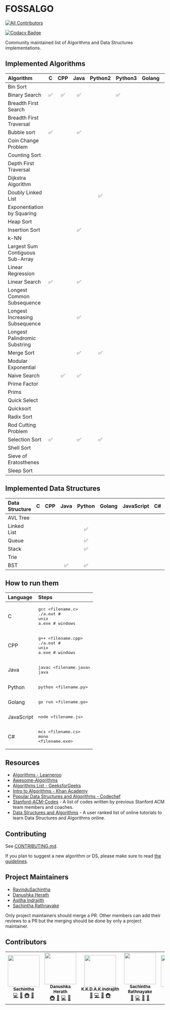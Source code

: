 # FOSSALGO
<!-- ALL-CONTRIBUTORS-BADGE:START - Do not remove or modify this section -->
[![All Contributors](https://img.shields.io/badge/all_contributors-5-orange.svg?style=flat-square)](#contributors-)
<!-- ALL-CONTRIBUTORS-BADGE:END -->

[![Codacy Badge](https://api.codacy.com/project/badge/Grade/da769e49c17d4ef0807ab18b3cfd026c)](https://app.codacy.com/gh/FOSS-UCSC/FOSSALGO?utm_source=github.com&utm_medium=referral&utm_content=FOSS-UCSC/FOSSALGO&utm_campaign=Badge_Grade)

Community maintained list of Algorithms and Data Structures implementations.

## Implemented Algorithms

| Algorithm                        | C                  | CPP                | Java               | Python2            | Python3            | Golang | JavaScript | C#    | TypeScript |
| :---                             | :---:              | :---:              | :---:              | :---:              | :---               | :---:  | :---:      | :---: | :---:      |
| Bin Sort                         |                    |                    |                    |                    |                    |        |            |       |            |
| Binary Search                    | :white_check_mark: | :white_check_mark: | :white_check_mark: |                    | :white_check_mark: |        |            |       |            |
| Breadth First Search             |                    |                    |                    |                    |                    |        |            |       |            |
| Breadth First Traversal          |                    |                    |                    |                    |                    |        |            |       |            |
| Bubble sort                      | :white_check_mark: |                    | :white_check_mark: |                    |                    |        |            |       |            |
| Coin Change Problem              |                    |                    |                    |                    |                    |        |            |       |            |
| Counting Sort                    |                    |                    |                    |                    |                    |        |            |       |            |
| Depth First Traversal            |                    |                    |                    |                    |                    |        |            |       |            |
| Dijkstra Algorithm               |                    |                    |                    |                    |                    |        |            |       |            |
| Doubly Linked List               |                    |                    |                    | :white_check_mark: |                    |        |            |       |            |
| Exponentiation by Squaring       |                    |                    |                    |                    |                    |        |            |       |            |
| Heap Sort                        |                    |                    |                    |                    |                    |        |            |       |            |
| Insertion Sort                   |                    |                    | :white_check_mark: |                    |                    |        |            |       |            |
| k-NN                             |                    |                    |                    |                    |                    |        |            |       |            |
| Largest Sum Contiguous Sub-Array |                    |                    |                    |                    |                    |        |            |       |            |
| Linear Regression                |                    |                    |                    |                    |                    |        |            |       |            |
| Linear Search                    | :white_check_mark: |                    | :white_check_mark: |                    |                    |        |            |       |            |
| Longest Common Subsequence       |                    |                    |                    |                    |                    |        |            |       |            |
| Longest Increasing Subsequence   |                    |                    | :white_check_mark: |                    |                    |        |            |       |            |
| Longest Palindromic Substring    |                    |                    |                    |                    |                    |        |            |       |            |
| Merge Sort                       |                    |                    | :white_check_mark: | :white_check_mark: |                    |        |            |       |            |
| Modular Exponential              |                    |                    |                    |                    |                    |        |            |       |            |
| Naive Search                     |                    | :white_check_mark: | :white_check_mark: |                    |                    |        |            |       |            |
| Prime Factor                     |                    |                    |                    |                    |                    |        |            |       |            |
| Prims                            |                    |                    |                    |                    |                    |        |            |       |            |
| Quick Select                     |                    |                    |                    |                    |                    |        |            |       |            |
| Quicksort                        |                    |                    |                    |                    |                    |        |            |       |            |
| Radix Sort                       |                    |                    |                    |                    |                    |        |            |       |            |
| Rod Cutting Problem              |                    |                    |                    |                    |                    |        |            |       |            |
| Selection Sort                   | :white_check_mark: |                    | :white_check_mark: | :white_check_mark: |                    |        |            |       |            |
| Shell Sort                       |                    |                    |                    |                    |                    |        |            |       |            |
| Sieve of Eratosthenes            |                    |                    |                    |                    |                    |        |            |       |            |
| Sleep Sort                       |                    |                    |                    |                    |                    |        |            |       |            |

## Implemented Data Structures

| Data Structure | C     | CPP   | Java               | Python             | Golang | JavaScript | C#    | TypeScript |
| :---           | :---: | :---: | :---:              | :---:              | :---:  | :---:      | :---: | :---:      |
| AVL Tree       |       |       |                    |                    |        |            |       |            |
| Linked List    |       |       |                    | :white_check_mark: |        |            |       |            |
| Queue          |       |       |                    | :white_check_mark: |        |            |       |            |
| Stack          |       |       |                    | :white_check_mark: |        |            |       |            |
| Trie           |       |       |                    |                    |        |            |       |            |
| BST            |       |       | :white_check_mark: | :white_check_mark: |        |            |       |            |

## How to run them

| Language   | Steps                                                              |
| :---       | :---                                                               |
| C          | <pre>gcc <filename.c><br>./a.out  # unix<br>a.exe  # windows</pre> |
| CPP        | <pre>g++ <filename.cpp><br>./a.out # unix<br>a.exe # windows</pre> |
| Java       | <pre>javac <filename.java><br>java <filename></pre>                |
| Python     | <pre>python <filename.py></pre>                                    |
| Golang     | <pre>go run <filename.go></pre>                                    |
| JavaScript | <pre>node <filename.js></pre>                                      |
| C#         | <pre>mcs <filename.cs><br/>mono <filename.exe></pre>               |

## Resources

*   [Algorithms - Learneroo](https://www.learneroo.com/subjects/8)
*   [Awesome-Algorithms](https://github.com/tayllan/awesome-algorithms)
*   [Algorithms List - GeeksforGeeks](http://www.geeksforgeeks.org/fundamentals-of-algorithms/)
*   [Intro to Algorithms - Khan Academy](https://www.khanacademy.org/computing/computer-science/algorithms)
*   [Popular Data Structures and Algorithms - Codechef](https://discuss.codechef.com/questions/48877/data-structures-and-algorithms)
*   [Stanford-ACM-Codes](https://github.com/jaehyunp/stanfordacm) - A list of codes written by previous Stanford ACM team members and coaches.
*   [Data Structures and Algorithms](https://hackr.io/tutorials/learn-data-structures-algorithms) - A user ranked list of online tutorials to learn Data Structures and Algorithms online. 

## Contributing

See [CONTRIBUTING.md](CONTRIBUTING.md).

If you plan to suggest a new algorithm or DS, please make sure to read [the guidelines](CONTRIBUTING.md#sa).

## Project Maintainers

*   [RavinduSachintha](https://github.com/RavinduSachintha)
*   [Danushka Herath](https://github.com/danushka96)
*   [Asitha Indrajith](https://github.com/AsithaIndrajith)
*   [Sachintha Rathnayake](https://github.com/Sacheerc)

Only project maintainers should merge a PR. Other members can add their reviews to a PR but the merging should be done by only a project maintainer.

## Contributors

<!-- ALL-CONTRIBUTORS-LIST:START - Do not remove or modify this section -->
<!-- prettier-ignore-start -->
<!-- markdownlint-disable -->
<table>
  <tr>
    <td align="center"><a href="https://github.com/RavinduSachintha"><img src="https://avatars3.githubusercontent.com/u/25032998?v=4?s=100" width="100px;" alt=""/><br /><sub><b>Sachintha</b></sub></a><br /><a href="https://github.com/FOSS-UCSC/FOSSALGO/commits?author=RavinduSachintha" title="Code">💻</a> <a href="https://github.com/FOSS-UCSC/FOSSALGO/commits?author=RavinduSachintha" title="Documentation">📖</a> <a href="#infra-RavinduSachintha" title="Infrastructure (Hosting, Build-Tools, etc)">🚇</a> <a href="https://github.com/FOSS-UCSC/FOSSALGO/pulls?q=is%3Apr+reviewed-by%3ARavinduSachintha" title="Reviewed Pull Requests">👀</a></td>
    <td align="center"><a href="https://danushka96.github.io/"><img src="https://avatars3.githubusercontent.com/u/12469768?v=4?s=100" width="100px;" alt=""/><br /><sub><b>Danushka Herath</b></sub></a><br /><a href="#infra-Danushka96" title="Infrastructure (Hosting, Build-Tools, etc)">🚇</a> <a href="#question-Danushka96" title="Answering Questions">💬</a> <a href="https://github.com/FOSS-UCSC/FOSSALGO/commits?author=Danushka96" title="Code">💻</a> <a href="#ideas-Danushka96" title="Ideas, Planning, & Feedback">🤔</a></td>
    <td align="center"><a href="http://ucsc.cmb.ac.lk/"><img src="https://avatars2.githubusercontent.com/u/25387297?v=4?s=100" width="100px;" alt=""/><br /><sub><b>K.K.D.A.K.Indrajith</b></sub></a><br /><a href="#question-AsithaIndrajith" title="Answering Questions">💬</a> <a href="https://github.com/FOSS-UCSC/FOSSALGO/commits?author=AsithaIndrajith" title="Code">💻</a> <a href="#design-AsithaIndrajith" title="Design">🎨</a> <a href="#infra-AsithaIndrajith" title="Infrastructure (Hosting, Build-Tools, etc)">🚇</a></td>
    <td align="center"><a href="https://github.com/Sacheerc"><img src="https://avatars1.githubusercontent.com/u/29378743?v=4?s=100" width="100px;" alt=""/><br /><sub><b>Sachintha  Rathnayake</b></sub></a><br /><a href="#question-Sacheerc" title="Answering Questions">💬</a> <a href="https://github.com/FOSS-UCSC/FOSSALGO/commits?author=Sacheerc" title="Code">💻</a> <a href="https://github.com/FOSS-UCSC/FOSSALGO/issues?q=author%3ASacheerc" title="Bug reports">🐛</a> <a href="https://github.com/FOSS-UCSC/FOSSALGO/pulls?q=is%3Apr+reviewed-by%3ASacheerc" title="Reviewed Pull Requests">👀</a></td>
    <td align="center"><a href="https://github.com/ov1n"><img src="https://avatars3.githubusercontent.com/u/39676588?v=4?s=100" width="100px;" alt=""/><br /><sub><b>ov1n</b></sub></a><br /><a href="https://github.com/FOSS-UCSC/FOSSALGO/commits?author=ov1n" title="Code">💻</a> <a href="https://github.com/FOSS-UCSC/FOSSALGO/commits?author=ov1n" title="Documentation">📖</a></td>
  </tr>
</table>

<!-- markdownlint-restore -->
<!-- prettier-ignore-end -->

<!-- ALL-CONTRIBUTORS-LIST:END -->
